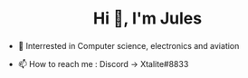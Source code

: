 <h1 align="center">Hi 👋, I'm Jules</h1>

<h3 align="center"></h3>

- 🔭 Interrested in Computer science, electronics and aviation

- 📫 How to reach me : Discord -> Xtalite#8833











